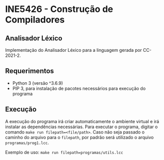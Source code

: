 # INE5426 - Construção de Compiladores
## Analisador Léxico
Implementação do Analisador Léxico para a linguagem gerada por CC-2021-2.

## Requerimentos
- Python 3 (versão ^3.6.9)
- PIP 3, para instalação de pacotes necessários para execução do programa

## Execução
A execução do programa irá criar automaticamente o ambiente virtual e irá instalar as dependências necessárias.
Para executar o programa, digitar o comando  `make run filepath=<file/path>`. 
Caso não seja passado o caminho do arquivo para o `filepath`, por padrão será utilizado o arquivo `programas/prog1.lcc`.

Exemplo de uso: `make run filepath=programas/utils.lcc`


